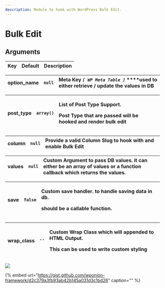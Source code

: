 ```yaml
---
description: Module to hook with WordPress Bulk Edit.
---
```


# Bulk Edit

## Arguments

| Key | Default | Description |
| :--- | :--- | :--- |


| **option\_name** | `null` | **Meta Key** _`[ WP Meta Table ]`_ ****used to either retrieve / update the values in DB |
| :--- | :--- | :--- |


<table>
  <thead>
    <tr>
      <th style="text-align:left"><b>post_type</b>
      </th>
      <th style="text-align:left"><code>array()</code>
      </th>
      <th style="text-align:left">
        <p>List of Post Type Support.</p>
        <p>Post Type that are passed will be hooked and render bulk edit</p>
      </th>
    </tr>
  </thead>
  <tbody></tbody>
</table>

| **column** | `null` | Provide a valid Column Slug to hook with and enable Bulk Edit |
| :--- | :--- | :--- |


| **values** | `null` | Custom Argument to pass DB values. it can either be an array of values or a function callback which returns the values. |
| :--- | :--- | :--- |


<table>
  <thead>
    <tr>
      <th style="text-align:left"><b>save</b>
      </th>
      <th style="text-align:left"><code>false</code>
      </th>
      <th style="text-align:left">
        <p>Custom save handler. to handle saving data in db.</p>
        <p>should be a callable function.</p>
      </th>
    </tr>
  </thead>
  <tbody></tbody>
</table>

<table>
  <thead>
    <tr>
      <th style="text-align:left"><b>wrap_class</b>
      </th>
      <th style="text-align:left"><code>&apos;&apos;</code>
      </th>
      <th style="text-align:left">
        <p>Custom Wrap Class which will appended to HTML Output.</p>
        <p>This can be used to write custom styling</p>
      </th>
    </tr>
  </thead>
  <tbody></tbody>
</table>

![](https://vsp.ams3.cdn.digitaloceanspaces.com/sshots/i/2019/Jan/17/1547729219-122.jpg)

{% embed url="https://gist.github.com/wponion-framework/d2c379a3fb93ab42b145a031d3c1bd26" caption="" %}

